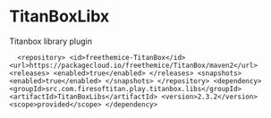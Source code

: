 
# TitanBoxLibx
Titanbox library plugin



`  <repository>
    <id>freethemice-TitanBox</id>
    <url>https://packagecloud.io/freethemice/TitanBox/maven2</url>
    <releases>
      <enabled>true</enabled>
    </releases>
    <snapshots>
      <enabled>true</enabled>
    </snapshots>
  </repository>
    <dependency>
      <groupId>src.com.firesoftitan.play.titanbox.libs</groupId>
      <artifactId>TitanBoxLibs</artifactId>
      <version>2.3.2</version>
      <scope>provided</scope>
    </dependency>`
	
	

